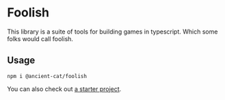 # Foolish

This library is a suite of tools for building games in typescript. Which some folks would call foolish.


## Usage

```
npm i @ancient-cat/foolish
```

You can also check out [a starter project](https://github.com/ancient-cat/foolish-starter).

